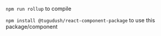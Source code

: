 `npm run rollup` to compile

`npm install @tugudush/react-component-package` to use this package/component